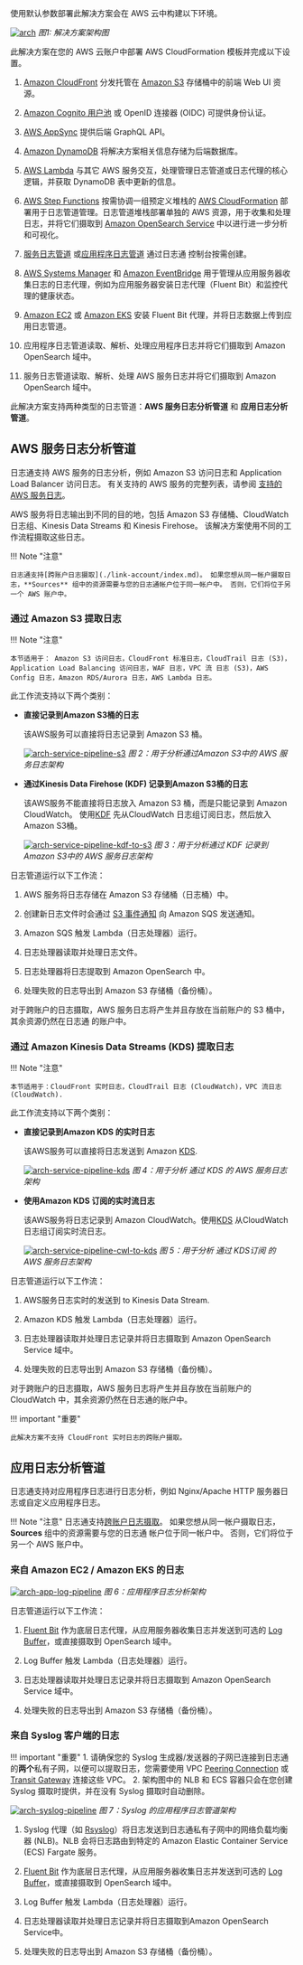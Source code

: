 使用默认参数部署此解决方案会在 AWS 云中构建以下环境。

[![arch]][arch]
_图1: 解决方案架构图_

此解决方案在您的 AWS 云账户中部署 AWS CloudFormation 模板并完成以下设置。

1. [Amazon CloudFront](https://aws.amazon.com/cloudfront) 分发托管在 [Amazon S3](https://aws.amazon.com/s3/) 存储桶中的前端 Web UI 资源。

2. [Amazon Cognito 用户池](https://aws.amazon.com/cognito) 或 OpenID 连接器 (OIDC) 可提供身份认证。

3. [AWS AppSync](https://aws.amazon.com/appsync) 提供后端 GraphQL API。

4. [Amazon DynamoDB](https://aws.amazon.com/dynamodb) 将解决方案相关信息存储为后端数据库。

5. [AWS Lambda](https://aws.amazon.com/lambda) 与其它 AWS 服务交互，处理管理日志管道或日志代理的核心逻辑，并获取 DynamoDB 表中更新的信息。

6. [AWS Step Functions](https://aws.amazon.com/step-functions) 按需协调一组预定义堆栈的 [AWS CloudFormation](https://aws.amazon.com/cloudformation) 部署用于日志管道管理。日志管道堆栈部署单独的 AWS 资源，用于收集和处理日志，并将它们摄取到 [Amazon OpenSearch Service](https://aws.amazon.com/opensearch-service) 中以进行进一步分析和可视化。

7. [服务日志管道](#AWS-服务日志分析管道) 或[应用程序日志管道](#应用日志分析管道) 通过日志通 控制台按需创建。

8. [AWS Systems Manager](https://aws.amazon.com/systems-manager) 和 [Amazon EventBridge](https://aws.amazon.com/eventbridge) 用于管理从应用服务器收集日志的日志代理，例如为应用服务器安装日志代理（Fluent Bit）和监控代理的健康状态。

9. [Amazon EC2](https://aws.amazon.com/ec2/) 或 [Amazon EKS](https://aws.amazon.com/eks/) 安装 Fluent Bit 代理，并将日志数据上传到应用日志管道。

10. 应用程序日志管道读取、解析、处理应用程序日志并将它们摄取到 Amazon OpenSearch 域中。

11. 服务日志管道读取、解析、处理 AWS 服务日志并将它们摄取到 Amazon OpenSearch 域中。

此解决方案支持两种类型的日志管道：**AWS 服务日志分析管道** 和 **应用日志分析管道**。

## AWS 服务日志分析管道

日志通支持 AWS 服务的日志分析，例如 Amazon S3 访问日志和 Application Load Balancer 访问日志。 有关支持的 AWS 服务的完整列表，请参阅 [支持的 AWS 服务日志](./aws-services/index.md#aws-services)。

AWS 服务将日志输出到不同的目的地，包括 Amazon S3 存储桶、CloudWatch 日志组、Kinesis Data Streams 和 Kinesis Firehose。 该解决方案使用不同的工作流程摄取这些日志。

!!! Note "注意"

    日志通支持[跨账户日志摄取](./link-account/index.md)。 如果您想从同一帐户摄取日志，**Sources** 组中的资源需要与您的日志通帐户位于同一帐户中。 否则，它们将位于另一个 AWS 账户中。

### 通过 Amazon S3 提取日志

!!! Note "注意"

    本节适用于： Amazon S3 访问日志，CloudFront 标准日志，CloudTrail 日志 (S3)，Application Load Balancing 访问日志，WAF 日志，VPC 流 日志 (S3)，AWS Config 日志，Amazon RDS/Aurora 日志，AWS Lambda 日志。

此工作流支持以下两个类别：

- **直接记录到Amazon S3桶的日志**


    该AWS服务可以直接将日志记录到 Amazon S3 桶。

    [![arch-service-pipeline-s3]][arch-service-pipeline-s3]
    _图 2：用于分析通过Amazon S3中的 AWS 服务日志架构_

- **通过Kinesis Data Firehose (KDF) 记录到Amazon S3桶的日志**

    该AWS服务不能直接将日志放入 Amazon S3 桶，而是只能记录到 Amazon CloudWatch。 使用[KDF] 先从CloudWatch 日志组订阅日志，然后放入Amazon S3桶。

    [![arch-service-pipeline-kdf-to-s3]][arch-service-pipeline-kdf-to-s3]
    _图 3：用于分析通过 KDF 记录到 Amazon S3中的 AWS 服务日志架构_


日志管道运行以下工作流：

1. AWS 服务将日志存储在 Amazon S3 存储桶（日志桶）中。

2. 创建新日志文件时会通过 [S3 事件通知][s3-events] 向 Amazon SQS 发送通知。

3. Amazon SQS 触发 Lambda（日志处理器）运行。

4. 日志处理器读取并处理日志文件。

5. 日志处理器将日志提取到 Amazon OpenSearch 中。

6. 处理失败的日志导出到 Amazon S3 存储桶（备份桶）。

对于跨账户的日志摄取，AWS 服务日志将产生并且存放在当前账户的 S3 桶中，其余资源仍然在日志通 的账户中。

### 通过 Amazon Kinesis Data Streams (KDS) 提取日志

!!! Note "注意"

    本节适用于：CloudFront 实时日志，CloudTrail 日志 (CloudWatch)，VPC 流日志 (CloudWatch).


此工作流支持以下两个类别：

- **直接记录到Amazon KDS 的实时日志**

    该AWS服务可以直接将日志发送到 Amazon [KDS].

    [![arch-service-pipeline-kds]][arch-service-pipeline-kds]
    _图 4：用于分析 通过 KDS 的 AWS 服务日志架构_

- **使用Amazon KDS 订阅的实时流日志**

    该AWS服务将日志记录到 Amazon CloudWatch。使用[KDS] 从CloudWatch 日志组订阅实时流日志。

    [![arch-service-pipeline-cwl-to-kds]][arch-service-pipeline-cwl-to-kds]
    _图 5：用于分析 通过 KDS订阅 的 AWS 服务日志架构_


日志管道运行以下工作流：

1. AWS服务日志实时的发送到 to Kinesis Data Stream.

2. Amazon KDS 触发 Lambda（日志处理器）运行。

3. 日志处理器读取并处理日志记录并将日志摄取到 Amazon OpenSearch Service 域中。

4. 处理失败的日志导出到 Amazon S3 存储桶（备份桶）。

对于跨账户的日志摄取，AWS 服务日志将产生并且存放在当前账户的 CloudWatch 中，其余资源仍然在日志通的账户中。


!!! important "重要"

    此解决方案不支持 CloudFront 实时日志的跨账户摄取。

## 应用日志分析管道

日志通支持对应用程序日志进行日志分析，例如 Nginx/Apache HTTP 服务器日志或自定义应用程序日志。

!!! Note "注意"
    日志通支持[跨账户日志摄取](./link-account/index.md)。 如果您想从同一帐户摄取日志，**Sources** 组中的资源需要与您的日志通 帐户位于同一帐户中。 否则，它们将位于另一个 AWS 账户中。

### 来自 Amazon EC2 / Amazon EKS 的日志

[![arch-app-log-pipeline]][arch-app-log-pipeline]
_图 6：应用程序日志分析架构_

日志管道运行以下工作流：

1. [Fluent Bit](https://fluentbit.io/) 作为底层日志代理，从应用服务器收集日志并发送到可选的 [Log Buffer](./applications/index.md#log-buffer)，或直接摄取到 OpenSearch 域中。

2. Log Buffer 触发 Lambda（日志处理器）运行。

3. 日志处理器读取并处理日志记录并将日志摄取到 Amazon OpenSearch Service 域中。

4. 处理失败的日志导出到 Amazon S3 存储桶（备份桶）。

### 来自 Syslog 客户端的日志

!!! important "重要"
    1. 请确保您的 Syslog 生成器/发送器的子网已连接到日志通的**两个**私有子网，以便可以提取日志，您需要使用 VPC [Peering Connection][peering-connection] 或 [Transit Gateway][tgw] 连接这些 VPC。
    2. 架构图中的 NLB 和 ECS 容器只会在您创建 Syslog 摄取时提供，并在没有 Syslog 摄取时自动删除。

[![arch-syslog-pipeline]][arch-syslog-pipeline]
_图 7：Syslog 的应用程序日志管道架构_

1. Syslog 代理（如 [Rsyslog][rsyslog]）将日志发送到日志通私有子网中的网络负载均衡器 (NLB)。NLB 会将日志路由到特定的 Amazon Elastic Container Service (ECS) Fargate 服务。

2. [Fluent Bit](https://fluentbit.io/) 作为底层日志代理，从应用服务器收集日志并发送到可选的 [Log Buffer](./applications/index.md#log-buffer)，或直接摄取到 OpenSearch 域中。

3. Log Buffer 触发 Lambda（日志处理器）运行。

4. 日志处理器读取并处理日志记录并将日志摄取到Amazon OpenSearch Service中。

5. 处理失败的日志导出到 Amazon S3 存储桶（备份桶）。

[s3log]: https://docs.aws.amazon.com/AmazonS3/latest/userguide/ServerLogs.html
[alblog]: https://docs.aws.amazon.com/elasticloadbalancing/latest/application/load-balancer-access-logs.html
[s3]: https://aws.amazon.com/s3/
[s3-events]: https://docs.aws.amazon.com/AmazonS3/latest/userguide/NotificationHowTo.html
[cloudfront]: https://aws.amazon.com/cloudfront/
[cognito]: https://aws.amazon.com/cognito/
[appsync]: https://aws.amazon.com/appsync/
[lambda]: https://aws.amazon.com/lambda/
[dynamodb]: https://aws.amazon.com/dynamodb/
[systemsmanager]: https://aws.amazon.com/systemmanager/
[stepfunction]: https://aws.amazon.com/stepfunctions/
[kds]: https://aws.amazon.com/kinesis/data-streams/
[kdf]: https://aws.amazon.com/kinesis/data-firehose/
[arch]: ../images/architecture/arch.svg
[arch-service-pipeline-s3]: ../images/architecture/service-pipeline-s3.svg
[arch-service-pipeline-kdf-to-s3]: ../images/architecture/service-pipeline-kdf-to-s3.svg
[arch-service-pipeline-cw]: ../images/architecture/service-pipeline-cw.svg
[arch-service-pipeline-kds]: ../images/architecture/service-pipeline-kds.svg
[arch-service-pipeline-cwl-to-kds]: ../images/architecture/service-pipeline-cwl-to-kds.svg
[arch-app-log-pipeline]: ../images/architecture/app-log-pipeline-ec2-eks.svg
[arch-syslog-pipeline]: ../images/architecture/app-log-pipeline-syslog.svg
[peering-connection]: https://docs.aws.amazon.com/vpc/latest/peering/working-with-vpc-peering.html
[tgw]: https://docs.aws.amazon.com/vpc/latest/tgw/what-is-transit-gateway.html
[rsyslog]: https://www.rsyslog.com/